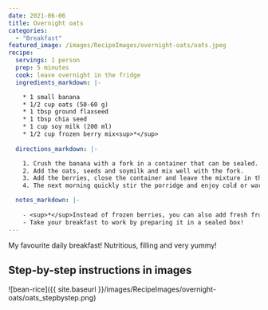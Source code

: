 ```yaml
---
date: 2021-06-06
title: Overnight oats
categories:
  - "Breakfast"
featured_image: /images/RecipeImages/overnight-oats/oats.jpeg
recipe:
  servings: 1 person
  prep: 5 minutes
  cook: leave overnight in the fridge
  ingredients_markdown: |-

    * 1 small banana
    * 1/2 cup oats (50-60 g)
    * 1 tbsp ground flaxseed
    * 1 tbsp chia seed
    * 1 cup soy milk (200 ml)
    * 1/2 cup frozen berry mix<sup>*</sup>
  
  directions_markdown: |-

    1. Crush the banana with a fork in a container that can be sealed.
    2. Add the oats, seeds and soymilk and mix well with the fork.
    3. Add the berries, close the container and leave the mixture in the fridge overnight.
    4. The next morning quickly stir the porridge and enjoy cold or warm after heating it in the microwave.

  notes_markdown: |-
    
    - <sup>*</sup>Instead of frozen berries, you can also add fresh fruits the next morning.
    - Take your breakfast to work by preparing it in a sealed box!
---
```


My favourite daily breakfast! Nutritious, filling and very yummy!

<h2>Step-by-step instructions in images</h2>

![bean-rice]({{ site.baseurl }}/images/RecipeImages/overnight-oats/oats_stepbystep.png)